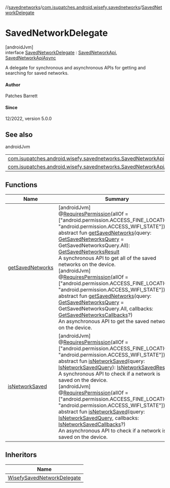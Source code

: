//[savednetworks](../../../index.md)/[com.isupatches.android.wisefy.savednetworks](../index.md)/[SavedNetworkDelegate](index.md)

# SavedNetworkDelegate

[androidJvm]\
interface [SavedNetworkDelegate](index.md) : [SavedNetworkApi](../-saved-network-api/index.md), [SavedNetworkApiAsync](../-saved-network-api-async/index.md)

A delegate for synchronous and asynchronous APIs for getting and searching for saved networks.

#### Author

Patches Barrett

#### Since

12/2022, version 5.0.0

## See also

androidJvm

| | |
|---|---|
| [com.isupatches.android.wisefy.savednetworks.SavedNetworkApi](../-saved-network-api/index.md) |  |
| [com.isupatches.android.wisefy.savednetworks.SavedNetworkApiAsync](../-saved-network-api-async/index.md) |  |

## Functions

| Name | Summary |
|---|---|
| [getSavedNetworks](../-saved-network-api/get-saved-networks.md) | [androidJvm]<br>@[RequiresPermission](https://developer.android.com/reference/kotlin/androidx/annotation/RequiresPermission.html)(allOf = [&quot;android.permission.ACCESS_FINE_LOCATION&quot;, &quot;android.permission.ACCESS_WIFI_STATE&quot;])<br>abstract fun [getSavedNetworks](../-saved-network-api/get-saved-networks.md)(query: [GetSavedNetworksQuery](../../com.isupatches.android.wisefy.savednetworks.entities/-get-saved-networks-query/index.md) = GetSavedNetworksQuery.All): [GetSavedNetworksResult](../../com.isupatches.android.wisefy.savednetworks.entities/-get-saved-networks-result/index.md)<br>A synchronous API to get all of the saved networks on the device.<br>[androidJvm]<br>@[RequiresPermission](https://developer.android.com/reference/kotlin/androidx/annotation/RequiresPermission.html)(allOf = [&quot;android.permission.ACCESS_FINE_LOCATION&quot;, &quot;android.permission.ACCESS_WIFI_STATE&quot;])<br>abstract fun [getSavedNetworks](../-saved-network-api-async/get-saved-networks.md)(query: [GetSavedNetworksQuery](../../com.isupatches.android.wisefy.savednetworks.entities/-get-saved-networks-query/index.md) = GetSavedNetworksQuery.All, callbacks: [GetSavedNetworksCallbacks](../../com.isupatches.android.wisefy.savednetworks.callbacks/-get-saved-networks-callbacks/index.md)?)<br>An asynchronous API to get the saved networks on the device. |
| [isNetworkSaved](../-saved-network-api/is-network-saved.md) | [androidJvm]<br>@[RequiresPermission](https://developer.android.com/reference/kotlin/androidx/annotation/RequiresPermission.html)(allOf = [&quot;android.permission.ACCESS_FINE_LOCATION&quot;, &quot;android.permission.ACCESS_WIFI_STATE&quot;])<br>abstract fun [isNetworkSaved](../-saved-network-api/is-network-saved.md)(query: [IsNetworkSavedQuery](../../com.isupatches.android.wisefy.savednetworks.entities/-is-network-saved-query/index.md)): [IsNetworkSavedResult](../../com.isupatches.android.wisefy.savednetworks.entities/-is-network-saved-result/index.md)<br>A synchronous API to check if a network is saved on the device.<br>[androidJvm]<br>@[RequiresPermission](https://developer.android.com/reference/kotlin/androidx/annotation/RequiresPermission.html)(allOf = [&quot;android.permission.ACCESS_FINE_LOCATION&quot;, &quot;android.permission.ACCESS_WIFI_STATE&quot;])<br>abstract fun [isNetworkSaved](../-saved-network-api-async/is-network-saved.md)(query: [IsNetworkSavedQuery](../../com.isupatches.android.wisefy.savednetworks.entities/-is-network-saved-query/index.md), callbacks: [IsNetworkSavedCallbacks](../../com.isupatches.android.wisefy.savednetworks.callbacks/-is-network-saved-callbacks/index.md)?)<br>An asynchronous API to check if a network is saved on the device. |

## Inheritors

| Name |
|---|
| [WisefySavedNetworkDelegate](../-wisefy-saved-network-delegate/index.md) |
